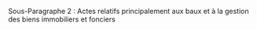 Sous-Paragraphe 2 : Actes relatifs principalement aux baux et à la gestion des biens immobiliers et fonciers 

